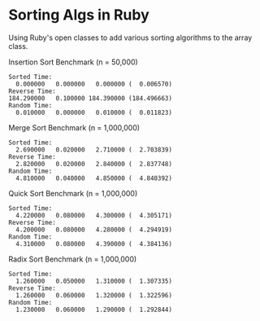 Sorting Algs in Ruby
=====

Using Ruby's open classes to add various sorting algorithms to the array class.

Insertion Sort Benchmark (n = 50,000)

```
Sorted Time:
  0.000000   0.000000   0.000000 (  0.006570)
Reverse Time:
184.290000   0.100000 184.390000 (184.496663)
Random Time:
  0.010000   0.000000   0.010000 (  0.011823)
```

Merge Sort Benchmark (n = 1,000,000)

```
Sorted Time:
  2.690000   0.020000   2.710000 (  2.703839)
Reverse Time:
  2.820000   0.020000   2.840000 (  2.837748)
Random Time:
  4.810000   0.040000   4.850000 (  4.840392)
```

Quick Sort Benchmark (n = 1,000,000)

```
Sorted Time:
  4.220000   0.080000   4.300000 (  4.305171)
Reverse Time:
  4.200000   0.080000   4.280000 (  4.294919)
Random Time:
  4.310000   0.080000   4.390000 (  4.384136)
```

Radix Sort Benchmark (n = 1,000,000)

```
Sorted Time:
  1.260000   0.050000   1.310000 (  1.307335)
Reverse Time:
  1.260000   0.060000   1.320000 (  1.322596)
Random Time:
  1.230000   0.060000   1.290000 (  1.292844)
```
